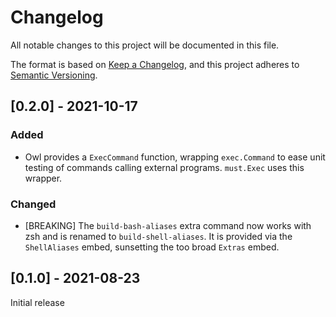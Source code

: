 # Changelog
All notable changes to this project will be documented in this file.

The format is based on [Keep a Changelog](https://keepachangelog.com/en/1.0.0/),
and this project adheres to [Semantic Versioning](https://semver.org/spec/v2.0.0.html).

## [0.2.0] - 2021-10-17

### Added

- Owl provides a `ExecCommand` function, wrapping `exec.Command` to ease unit testing
  of commands calling external programs. `must.Exec` uses this wrapper.

### Changed

- [BREAKING] The `build-bash-aliases` extra command now works with zsh and is renamed
  to `build-shell-aliases`. It is provided via the `ShellAliases` embed, sunsetting
  the too broad `Extras` embed.

## [0.1.0] - 2021-08-23

Initial release